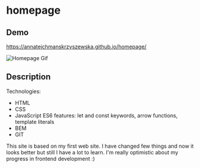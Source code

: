 # homepage

## Demo

https://annatejchmanskrzyszewska.github.io/homepage/

![Homepage Gif](https://github.com/AnnaTejchmanSkrzyszewska/homepage/blob/main/images/homepageGif.gif?raw=true)

## Description

Technologies:

- HTML
- CSS
- JavaScript ES6 features: let and const keywords, arrow functions, template literals
- BEM
- GIT

This site is based on my first web site. I have changed few things and now it looks better but still I have a lot to learn. I'm really optimistic about my progress in frontend development :) 
